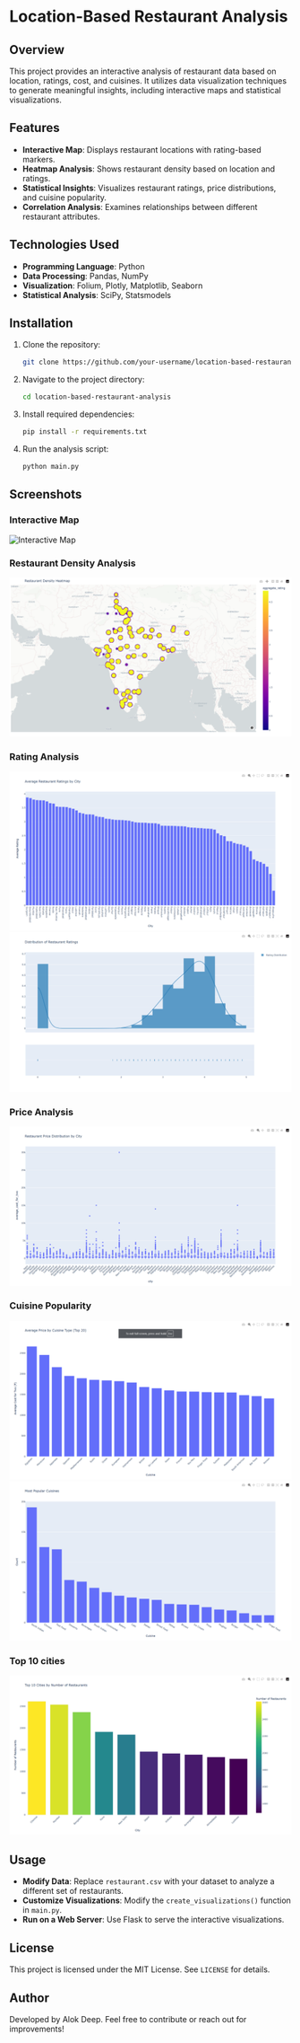# Location-Based Restaurant Analysis

## Overview
This project provides an interactive analysis of restaurant data based on location, ratings, cost, and cuisines. It utilizes data visualization techniques to generate meaningful insights, including interactive maps and statistical visualizations.

## Features
- **Interactive Map**: Displays restaurant locations with rating-based markers.
- **Heatmap Analysis**: Shows restaurant density based on location and ratings.
- **Statistical Insights**: Visualizes restaurant ratings, price distributions, and cuisine popularity.
- **Correlation Analysis**: Examines relationships between different restaurant attributes.

## Technologies Used
- **Programming Language**: Python
- **Data Processing**: Pandas, NumPy
- **Visualization**: Folium, Plotly, Matplotlib, Seaborn
- **Statistical Analysis**: SciPy, Statsmodels

## Installation
1. Clone the repository:
    ```sh
    git clone https://github.com/your-username/location-based-restaurant-analysis.git
    ```
2. Navigate to the project directory:
    ```sh
    cd location-based-restaurant-analysis
    ```
3. Install required dependencies:
    ```sh
    pip install -r requirements.txt
    ```
4. Run the analysis script:
    ```sh
    python main.py
    ```

## Screenshots
### Interactive Map
![Interactive Map](screenshots/screenshot.png)

### Restaurant Density Analysis
![Density Map](screenshots/density_heatmap.png)

### Rating Analysis
![City Ratings](screenshots/city_ratings.png)
![City Ratings](screenshots/rating_distribution.png)

### Price Analysis
![Price Distribution](screenshots/price_distribution.png)

### Cuisine Popularity
![Cuisine Analysis](screenshots/cuisine_prices.png)
![Cuisine Analysis](screenshots/top_cuisines.png)

### Top 10 cities
![Top_10_cities](screenshots/top_10_cities.png)

## Usage
- **Modify Data**: Replace `restaurant.csv` with your dataset to analyze a different set of restaurants.
- **Customize Visualizations**: Modify the `create_visualizations()` function in `main.py`.
- **Run on a Web Server**: Use Flask to serve the interactive visualizations.

## License
This project is licensed under the MIT License. See `LICENSE` for details.

## Author
Developed by Alok Deep. Feel free to contribute or reach out for improvements!

